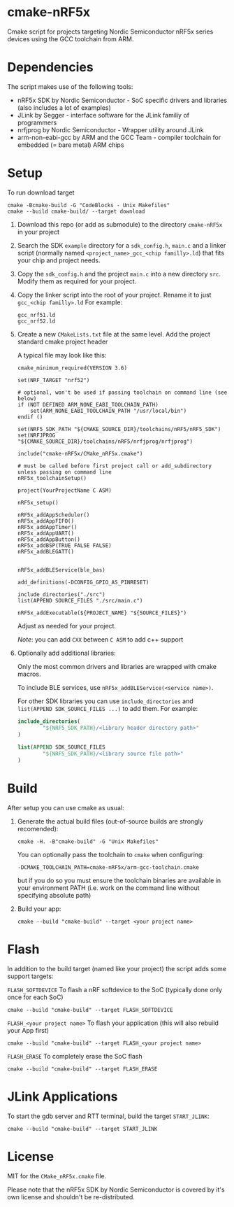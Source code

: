 # cmake-nRF5x

Cmake script for projects targeting Nordic Semiconductor nRF5x series devices using the GCC toolchain from ARM.

# Dependencies

The script makes use of the following tools:

- nRF5x SDK by Nordic Semiconductor - SoC specific drivers and libraries (also includes a lot of examples)
- JLink by Segger - interface software for the JLink familiy of programmers
- nrfjprog by Nordic Semiconductor - Wrapper utility around JLink
- arm-non-eabi-gcc by ARM and the GCC Team - compiler toolchain for embedded (= bare metal) ARM chips

# Setup

To run download target
```
cmake -Bcmake-build -G "CodeBlocks - Unix Makefiles"
cmake --build cmake-build/ --target download
```


1. Download this repo (or add as submodule) to the directory `cmake-nRF5x` in your project

1. Search the SDK `example` directory for a `sdk_config.h`, `main.c` and a linker script (normally named `<project_name>_gcc_<chip familly>.ld`) that fits your chip and project needs.

1. Copy the `sdk_config.h` and the project `main.c` into a new directory `src`. Modify them as required for your project.

1. Copy the linker script into the root of your project. Rename it to just `gcc_<chip familly>.ld` For example:
	
	```
	gcc_nrf51.ld
	gcc_nrf52.ld
	```

1. Create a new `CMakeLists.txt` file at the same level. Add the project standard cmake project header

	A typical file may look like this:

	```
	cmake_minimum_required(VERSION 3.6)

	set(NRF_TARGET "nrf52")
	
	# optional, won't be used if passing toolchain on command line (see below)
	if (NOT DEFINED ARM_NONE_EABI_TOOLCHAIN_PATH)
		set(ARM_NONE_EABI_TOOLCHAIN_PATH "/usr/local/bin")
	endif ()
	
	set(NRF5_SDK_PATH "${CMAKE_SOURCE_DIR}/toolchains/nRF5/nRF5_SDK")
	set(NRFJPROG "${CMAKE_SOURCE_DIR}/toolchains/nRF5/nrfjprog/nrfjprog")

	include("cmake-nRF5x/CMake_nRF5x.cmake")

	# must be called before first project call or add_subdirectory unless passing on command line
	nRF5x_toolchainSetup()

	project(YourProjectName C ASM)
	
	nRF5x_setup()

	nRF5x_addAppScheduler()
	nRF5x_addAppFIFO()
	nRF5x_addAppTimer()
	nRF5x_addAppUART()
	nRF5x_addAppButton()
	nRF5x_addBSP(TRUE FALSE FALSE)
	nRF5x_addBLEGATT()


	nRF5x_addBLEService(ble_bas)

	add_definitions(-DCONFIG_GPIO_AS_PINRESET)
			
	include_directories("./src")
	list(APPEND SOURCE_FILES "./src/main.c")

	nRF5x_addExecutable(${PROJECT_NAME} "${SOURCE_FILES}")
	```

	Adjust as needed for your project.

	_Note_: you can add `CXX` between `C ASM` to add c++ support
	
1. Optionally add additional libraries:

	Only the most common drivers and libraries are wrapped with cmake macros.

	To include BLE services, use `nRF5x_addBLEService(<service name>)`.

	For other SDK libraries you can use `include_directories` and `list(APPEND SDK_SOURCE_FILES ...)` to add them. For example:

	```cmake
	include_directories(
	        "${NRF5_SDK_PATH}/<library header directory path>"
	)
		
	list(APPEND SDK_SOURCE_FILES
	        "${NRF5_SDK_PATH}/<library source file path>"
	)
	```
	

# Build

After setup you can use cmake as usual:

1. Generate the actual build files (out-of-source builds are strongly recomended):

	```commandline
	cmake -H. -B"cmake-build" -G "Unix Makefiles"
	```
	You can optionally pass the toolchain to `cmake` when configuring:
    ```
    -DCMAKE_TOOLCHAIN_PATH=cmake-nRF5x/arm-gcc-toolchain.cmake
    ```
    but if you do so you must ensure the toolchain binaries are available in your environment PATH (i.e. work on the command line without specifying absolute path)

2. Build your app:

	```commandline
	cmake --build "cmake-build" --target <your project name>
	```

# Flash

In addition to the build target (named like your project) the script adds some support targets:

`FLASH_SOFTDEVICE` To flash a nRF softdevice to the SoC (typically done only once for each SoC)

```commandline
cmake --build "cmake-build" --target FLASH_SOFTDEVICE
```

`FLASH_<your project name>` To flash your application (this will also rebuild your App first)

```commandline
cmake --build "cmake-build" --target FLASH_<your project name>
```

`FLASH_ERASE` To completely erase the SoC flash

```commandline
cmake --build "cmake-build" --target FLASH_ERASE
```

# JLink Applications

To start the gdb server and RTT terminal, build the target `START_JLINK`:

```commandline
cmake --build "cmake-build" --target START_JLINK
```

# License

MIT for the `CMake_nRF5x.cmake` file. 

Please note that the nRF5x SDK by Nordic Semiconductor is covered by it's own license and shouldn't be re-distributed. 
